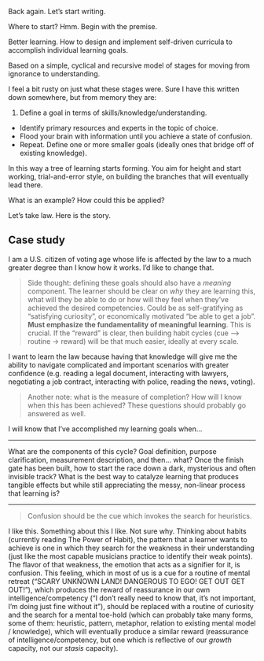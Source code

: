 Back again. Let’s start writing.

Where to start? Hmm. Begin with the premise.

Better learning. How to design and implement self-driven curricula to accomplish individual learning goals.

Based on a simple, cyclical and recursive model of stages for moving from ignorance to understanding.

I feel a bit rusty on just what these stages were. Sure I have this written down somewhere, but from memory they are:

1. Define a goal in terms of skills/knowledge/understanding.
- Identify primary resources and experts in the topic of choice.
- Flood your brain with information until you achieve a state of confusion.
- Repeat. Define one or more smaller goals (ideally ones that bridge off of existing knowledge).

In this way a tree of learning starts forming. You aim for height and start working, trial-and-error style, on building the branches that will eventually lead there.

What is an example? How could this be applied?

Let’s take law. Here is the story.

## Case study

I am a U.S. citizen of voting age whose life is affected by the law to a much greater degree than I know how it works. I’d like to change that.

> Side thought: defining these goals should also have a _meaning_ component. The learner should be clear on _why_ they are learning this, what will they be able to do or how will they feel when they’ve achieved the desired competencies. Could be as self-gratifying as “satisfying curiosity”, or economically motivated “be able to get a job”. **Must emphasize the fundamentality of meaningful learning**. This is crucial. If the “reward” is clear, then building habit cycles (cue –> routine -> reward) will be that much easier, ideally at every scale.

I want to learn the law because having that knowledge will give me the ability to navigate complicated and important scenarios with greater confidence (e.g. reading a legal document, interacting with lawyers, negotiating a job contract, interacting with police, reading the news, voting).

> Another note: what is the measure of completion? How will I know when this has been achieved? These questions should probably go answered as well.

I will know that I’ve accomplished my learning goals when…

- - -

What are the components of this cycle? Goal definition, purpose clarification, measurement description, and then… what? Once the finish gate has been built, how to start the race down a dark, mysterious and often invisible track? What is the best way to catalyze learning that produces tangible effects but while still appreciating the messy, non-linear process that learning is?

- - -

> Confusion should be the cue which invokes the search for heuristics.

I like this. Something about this I like. Not sure why. Thinking about habits (currently reading The Power of Habit), the pattern that a learner wants to achieve is one in which they search for the weakness in their understanding (just like the most capable musicians practice to identify their weak points). The flavor of that weakness, the emotion that acts as a signifier for it, is confusion. This feeling, which in most of us is a cue for a routine of mental retreat (“SCARY UNKNOWN LAND! DANGEROUS TO EGO! GET OUT GET OUT!”), which produces the reward of reassurance in our own intelligence/competency (“I don’t really need to know that, it’s not important, I’m doing just fine without it”), should be replaced with a routine of curiosity and the search for a mental toe-hold (which can probably take many forms, some of them: heuristic, pattern, metaphor, relation to existing mental model / knowledge), which will eventually produce a similar reward (reassurance of intelligence/competency, but one which is reflective of our _growth_ capacity, not our _stasis_ capacity).